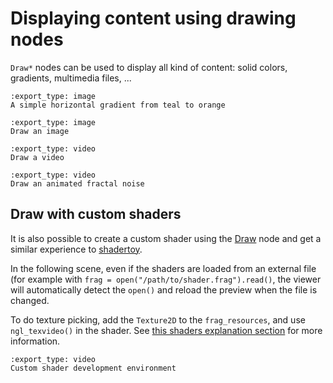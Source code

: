 # Displaying content using drawing nodes

`Draw*` nodes can be used to display all kind of content: solid colors,
gradients, multimedia files, ...

```{nope} draws.gradient
:export_type: image
A simple horizontal gradient from teal to orange
```

```{nope} draws.image
:export_type: image
Draw an image
```

```{nope} draws.video
:export_type: video
Draw a video
```

```{nope} draws.noise
:export_type: video
Draw an animated fractal noise
```

## Draw with custom shaders

It is also possible to create a custom shader using the [Draw] node and get a
similar experience to [shadertoy](https://www.shadertoy.com).

In the following scene, even if the shaders are loaded from an external file
(for example with `frag = open("/path/to/shader.frag").read()`, the viewer
will automatically detect the `open()` and reload the preview when the file
is changed.

To do texture picking, add the `Texture2D` to the `frag_resources`, and use
`ngl_texvideo()` in the shader. See [this shaders explanation section][shadertex]
for more information.

```{nope} draws.shadertoy
:export_type: video
Custom shader development environment
```

[Draw]: /usr/ref/libnopegl.md#draw
[shadertex]: /usr/expl/shaders.md#textures
